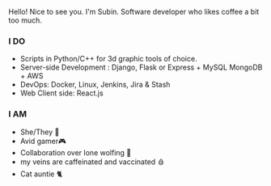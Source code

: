 Hello! Nice to see you. 
I'm Subin. Software developer who likes coffee a bit too much.

### I DO

- Scripts in Python/C++ for 3d graphic tools of choice.
- Server-side Development : Django, Flask or Express + MySQL MongoDB + AWS
- DevOps: Docker, Linux, Jenkins, Jira & Stash
- Web Client side: React.js

### I AM

- She/They 🧑
- Avid gamer🎮
- Collaboration over lone wolfing 🤝
- my veins are caffeinated and vaccinated 🩸
- Cat auntie 🐈
